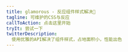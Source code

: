 ```yaml
---
title: glamorous - 反应组件样式解决💄
tagline: 可维护的CSS与反应
callToAction: 点击这里开始
tryIt: 尝试一下
twitterDescription:
  使用优雅的API解决了组件样式，占地面积小，性能出色
---
```

